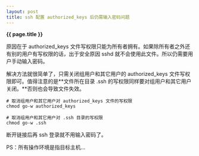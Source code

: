 ```yaml
---
layout: post
title: ssh 配置 authorized_keys 后仍需输入密码问题
---
```


**{{ page.title }}**

原因在于 authorized_keys 文件写权限只能为所有者拥有。如果除所有者之外还有别的用户有写权限的话，出于安全原因 sshd 就不会使用此文件。所以仍需要用户手动输入密码。

解决方法就很简单了，只需关闭组用户和其它用户的 authorized_keys 文件写权限即可。值得注意的是**文件所在目录 .ssh 的写权限同样要对组用户和其它用户关闭。**否则也会导致文件失效。

	# 取消组用户和其它用户对 authorized_keys 文件的写权限
	chmod go-w authorized_keys
	
	# 取消组用户和其它用户对 .ssh 目录的写权限
	chmod go-w .ssh

断开链接后再 ssh 登录就不用输入密码了。

PS：所有操作环境是指目标主机…